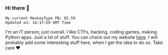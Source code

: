 ### Hi there 👋
<!-- PB START -->
```
My current MonkeyType PB: 85.59
Updated on: 14:17:59 GMT Time
```
<!-- PB END -->
I'm an IT person, just overall. I like CTFs, hacking, coding games, making Python apps. Just a lot of stuff.
You can check out my website [here](https://skill3472.github.io/).
I will probably add some interesting stuff here, when I get the idea to do so. Take care ❤️
